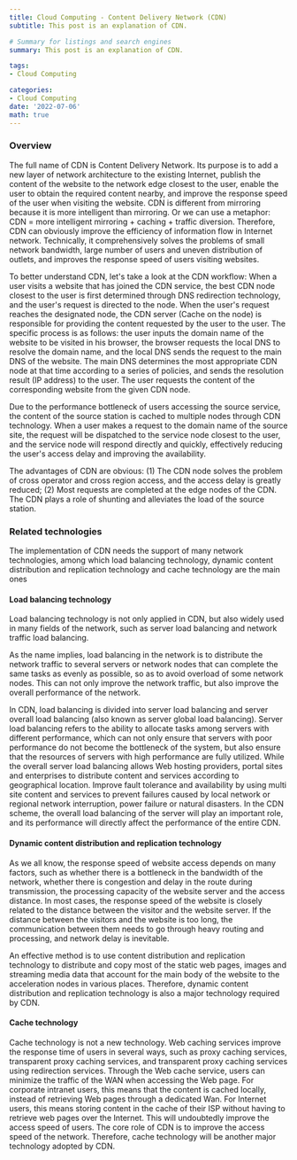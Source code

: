 ```yaml
---
title: Cloud Computing - Content Delivery Network (CDN)
subtitle: This post is an explanation of CDN.

# Summary for listings and search engines
summary: This post is an explanation of CDN.

tags: 
- Cloud Computing

categories: 
- Cloud Computing
date: '2022-07-06'
math: true
---
```

### Overview
The full name of CDN is Content Delivery Network. Its purpose is to add a new layer of network architecture to the existing Internet, publish the content of the website to the network edge closest to the user, enable the user to obtain the required content nearby, and improve the response speed of the user when visiting the website. CDN is different from mirroring because it is more intelligent than mirroring. Or we can use a metaphor: CDN = more intelligent mirroring + caching + traffic diversion. Therefore, CDN can obviously improve the efficiency of information flow in Internet network. Technically, it comprehensively solves the problems of small network bandwidth, large number of users and uneven distribution of outlets, and improves the response speed of users visiting websites.

To better understand CDN, let's take a look at the CDN workflow:
When a user visits a website that has joined the CDN service, the best CDN node closest to the user is first determined through DNS redirection technology, and the user's request is directed to the node. When the user's request reaches the designated node, the CDN server (Cache on the node) is responsible for providing the content requested by the user to the user. The specific process is as follows: the user inputs the domain name of the website to be visited in his browser, the browser requests the local DNS to resolve the domain name, and the local DNS sends the request to the main DNS of the website. The main DNS determines the most appropriate CDN node at that time according to a series of policies, and sends the resolution result (IP address) to the user. The user requests the content of the corresponding website from the given CDN node.

Due to the performance bottleneck of users accessing the source service, the content of the source station is cached to multiple nodes through CDN technology. When a user makes a request to the domain name of the source site, the request will be dispatched to the service node closest to the user, and the service node will respond directly and quickly, effectively reducing the user's access delay and improving the availability.

The advantages of CDN are obvious:
(1) The CDN node solves the problem of cross operator and cross region access, and the access delay is greatly reduced;
(2) Most requests are completed at the edge nodes of the CDN. The CDN plays a role of shunting and alleviates the load of the source station.

### Related technologies
The implementation of CDN needs the support of many network technologies, among which load balancing technology, dynamic content distribution and replication technology and cache technology are the main ones

#### Load balancing technology
Load balancing technology is not only applied in CDN, but also widely used in many fields of the network, such as server load balancing and network traffic load balancing.

As the name implies, load balancing in the network is to distribute the network traffic to several servers or network nodes that can complete the same tasks as evenly as possible, so as to avoid overload of some network nodes. This can not only improve the network traffic, but also improve the overall performance of the network.

In CDN, load balancing is divided into server load balancing and server overall load balancing (also known as server global load balancing). Server load balancing refers to the ability to allocate tasks among servers with different performance, which can not only ensure that servers with poor performance do not become the bottleneck of the system, but also ensure that the resources of servers with high performance are fully utilized. While the overall server load balancing allows Web hosting providers, portal sites and enterprises to distribute content and services according to geographical location. Improve fault tolerance and availability by using multi site content and services to prevent failures caused by local network or regional network interruption, power failure or natural disasters. In the CDN scheme, the overall load balancing of the server will play an important role, and its performance will directly affect the performance of the entire CDN.

#### Dynamic content distribution and replication technology
As we all know, the response speed of website access depends on many factors, such as whether there is a bottleneck in the bandwidth of the network, whether there is congestion and delay in the route during transmission, the processing capacity of the website server and the access distance. In most cases, the response speed of the website is closely related to the distance between the visitor and the website server. If the distance between the visitors and the website is too long, the communication between them needs to go through heavy routing and processing, and network delay is inevitable.

An effective method is to use content distribution and replication technology to distribute and copy most of the static web pages, images and streaming media data that account for the main body of the website to the acceleration nodes in various places. Therefore, dynamic content distribution and replication technology is also a major technology required by CDN.

#### Cache technology
Cache technology is not a new technology. Web caching services improve the response time of users in several ways, such as proxy caching services, transparent proxy caching services, and transparent proxy caching services using redirection services. Through the Web cache service, users can minimize the traffic of the WAN when accessing the Web page. For corporate intranet users, this means that the content is cached locally, instead of retrieving Web pages through a dedicated Wan. For Internet users, this means storing content in the cache of their ISP without having to retrieve web pages over the Internet. This will undoubtedly improve the access speed of users. The core role of CDN is to improve the access speed of the network. Therefore, cache technology will be another major technology adopted by CDN.